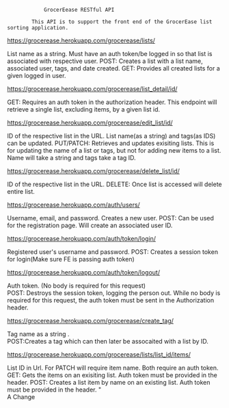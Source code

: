 																																
				GrocerEease RESTful API																					
																									
			This API is to support the front end of the GrocerEase list sorting application.
     

https://grocerease.herokuapp.com/grocerease/lists/	

List name as a string. Must have an auth token/be logged in so that list is associated with respective user.
POST: Creates a list with a list name, associated user, tags, and date created. 
GET: Provides all created lists for a given logged in user. 

https://grocerease.herokuapp.com/grocerease/list_detail/id/	

GET: Requires an auth token in the authorization header. This endpoint will retrieve a single list, excluding items, by a given list id.

https://grocerease.herokuapp.com/grocerease/edit_list/id/
	
ID of the respective list in the URL. List name(as a string) and tags(as IDS) can be updated. 
PUT/PATCH: Retrieves and updates exisiting lists. This is for updating the name of a list or tags, but not for adding new items to a list.
Name will take a string and tags take a tag ID.

https://grocerease.herokuapp.com/grocerease/delete_list/id/	

ID of the respective list in the URL. 
DELETE: Once list is accessed will delete entire list.

https://grocerease.herokuapp.com/auth/users/	

Username, email, and password. Creates a new user. 
POST: Can be used for the registration page. Will create an associated user ID.

https://grocerease.herokuapp.com/auth/token/login/

Registered user's username and password.
POST: Creates a session token for login(Make sure FE is passing auth token)

https://grocerease.herokuapp.com/auth/token/logout/	

Auth token. (No body is required for this request)	
POST: Destroys the session token, logging the person out. While no body is required for this request, the auth token must be sent in the Authorization header.

https://grocerease.herokuapp.com/grocerease/create_tag/	

Tag name as a string .	
POST:Creates a tag which can then later be assocaited with a list by ID.

https://grocerease.herokuapp.com/grocerease/lists/list_id/items/	

List ID in Url. For PATCH will require item name. Both require an auth token.	
GET: Gets the items on an exisiting list. Auth token must be provided in the header.
POST: Creates a list item by name on an existing list. Auth token must be provided in the header. "																									
A Change